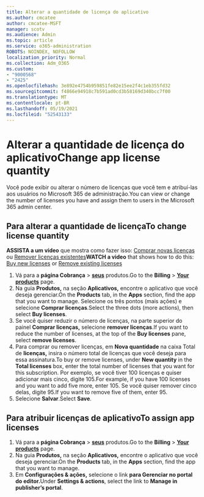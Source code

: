 ```yaml
---
title: Alterar a quantidade de licença do aplicativo
ms.author: cmcatee
author: cmcatee-MSFT
manager: scotv
ms.audience: Admin
ms.topic: article
ms.service: o365-administration
ROBOTS: NOINDEX, NOFOLLOW
localization_priority: Normal
ms.collection: Adm_O365
ms.custom:
- "9000568"
- "2425"
ms.openlocfilehash: 3e892e4754b959851fe82e15ee2f4c1eb355fd32
ms.sourcegitcommit: f4866e94918c7b591ad0cd3b58169d340bcc7f00
ms.translationtype: MT
ms.contentlocale: pt-BR
ms.lasthandoff: 05/19/2021
ms.locfileid: "52543133"
---
```

# <a name="change-app-license-quantity"></a><span data-ttu-id="014f5-102">Alterar a quantidade de licença do aplicativo</span><span class="sxs-lookup"><span data-stu-id="014f5-102">Change app license quantity</span></span>

<span data-ttu-id="014f5-103">Você pode exibir ou alterar o número de licenças que você tem e atribuí-las aos usuários no Microsoft 365 de administração.</span><span class="sxs-lookup"><span data-stu-id="014f5-103">You can view or change the number of licenses you have and assign them to users in the Microsoft 365 admin center.</span></span>

## <a name="to-change-license-quantity"></a><span data-ttu-id="014f5-104">Para alterar a quantidade de licença</span><span class="sxs-lookup"><span data-stu-id="014f5-104">To change license quantity</span></span>

<span data-ttu-id="014f5-105">**ASSISTA a um vídeo** que mostra como fazer isso: [Comprar novas licenças](https://go.microsoft.com/fwlink/p/?linkid=2154857) ou [Remover licenças existentes](https://go.microsoft.com/fwlink/p/?linkid=2154938)</span><span class="sxs-lookup"><span data-stu-id="014f5-105">**WATCH a video** that shows how to do this: [Buy new licenses](https://go.microsoft.com/fwlink/p/?linkid=2154857) or [Remove existing licenses](https://go.microsoft.com/fwlink/p/?linkid=2154938)</span></span>

1. <span data-ttu-id="014f5-106">Vá para a **página Cobrança**  >  **[seus](https://go.microsoft.com/fwlink/p/?linkid=842054)** produtos.</span><span class="sxs-lookup"><span data-stu-id="014f5-106">Go to the **Billing** > **[Your products](https://go.microsoft.com/fwlink/p/?linkid=842054)** page.</span></span>
2. <span data-ttu-id="014f5-107">Na guia **Produtos,** na seção **Aplicativos,** encontre o aplicativo que você deseja gerenciar.</span><span class="sxs-lookup"><span data-stu-id="014f5-107">On the **Products** tab, in the **Apps** section, find the app that you want to manage.</span></span> <span data-ttu-id="014f5-108">Selecione os três pontos (mais ações) e selecione **Comprar licenças**.</span><span class="sxs-lookup"><span data-stu-id="014f5-108">Select the three dots (more actions), then select **Buy licenses**.</span></span>
3. <span data-ttu-id="014f5-109">Se você quiser reduzir o número de licenças, na parte superior do painel **Comprar licenças,** selecione **remover licenças**.</span><span class="sxs-lookup"><span data-stu-id="014f5-109">If you want to reduce the number of licenses, at the top of the **Buy licenses** pane, select **remove licenses**.</span></span>
4. <span data-ttu-id="014f5-110">Para comprar ou remover licenças, em **Nova quantidade** na caixa Total de **licenças,** insira o número total de licenças que você deseja para essa assinatura.</span><span class="sxs-lookup"><span data-stu-id="014f5-110">To buy or remove licenses, under **New quantity** in the **Total licenses** box, enter the total number of licenses that you want for this subscription.</span></span> <span data-ttu-id="014f5-111">Por exemplo, se você tiver 100 licenças e quiser adicionar mais cinco, digite 105.</span><span class="sxs-lookup"><span data-stu-id="014f5-111">For example, if you have 100 licenses and you want to add five more, enter 105.</span></span> <span data-ttu-id="014f5-112">Se você quiser remover cinco delas, digite 95.</span><span class="sxs-lookup"><span data-stu-id="014f5-112">If you want to remove five of them, enter 95.</span></span>
5. <span data-ttu-id="014f5-113">Selecione **Salvar**.</span><span class="sxs-lookup"><span data-stu-id="014f5-113">Select **Save**.</span></span>

## <a name="to-assign-app-licenses"></a><span data-ttu-id="014f5-114">Para atribuir licenças de aplicativo</span><span class="sxs-lookup"><span data-stu-id="014f5-114">To assign app licenses</span></span>

1. <span data-ttu-id="014f5-115">Vá para a **página Cobrança**  >  **[seus](https://go.microsoft.com/fwlink/p/?linkid=842054)** produtos.</span><span class="sxs-lookup"><span data-stu-id="014f5-115">Go to the **Billing** > **[Your products](https://go.microsoft.com/fwlink/p/?linkid=842054)** page.</span></span>
2. <span data-ttu-id="014f5-116">Na guia **Produtos,** na seção **Aplicativos,** encontre o aplicativo que você deseja gerenciar.</span><span class="sxs-lookup"><span data-stu-id="014f5-116">On the **Products** tab, in the **Apps** section, find the app that you want to manage.</span></span>
3. <span data-ttu-id="014f5-117">Em **Configurações & ações,** selecione o link **para Gerenciar no portal do editor.**</span><span class="sxs-lookup"><span data-stu-id="014f5-117">Under **Settings & actions**, select the link to **Manage in publisher’s portal**.</span></span>
